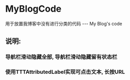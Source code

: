 # MyBlogCode
用于放置我博客中没有进行分类的代码 --- My Blog's code
## 说明:
### 导航栏滑动隐藏全部, 导航栏滑动隐藏留有状态栏

### 使用TTTAttributedLabel实现可点击文本, 长按URL
